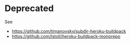 # Deprecated

See 
- https://github.com/timanovsky/subdir-heroku-buildpack
- https://github.com/lstoll/heroku-buildpack-monorepo
